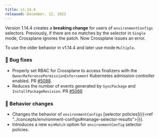 ```yaml
---
title: v1.14.4
released: December, 12, 2023
---
```


Version 1.14.4 creates a **breaking change** for users of `environmentConfigs`
selectors. Previously, if there are no matches by the selector in `Single` mode, 
Crossplane ignores the patch. Now Crossplane issues an error. 

To use the older behavior in v1.14.4 and later use mode `Multiple`.


### 🐛 Bug fixes
* Properly set RBAC for Crossplane to access finalizers with the
`OwnerReferencePermissionEnforcement` Kubernetes admission controller enabled. 
PR [#5088](https://github.com/crossplane/crossplane/pull/5088).
* Reduces the number of events generated by `SyncPackage` and 
`InstallPackageRevision`. PR [#5066](https://github.com/crossplane/crossplane/pull/5066)

### 🚨 Behavior changes
* Changes the behavior of `environmentConfigs` 
[selector policies]({{<ref "../concepts/environment-configs#manage-selector-results">}}). 
* Introduces a new `minMatch` option for `environmentConfig` selector policies.

<!--more--> 